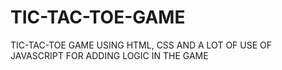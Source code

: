 # TIC-TAC-TOE-GAME
TIC-TAC-TOE GAME USING HTML, CSS AND A LOT OF USE OF JAVASCRIPT FOR ADDING LOGIC IN THE GAME
